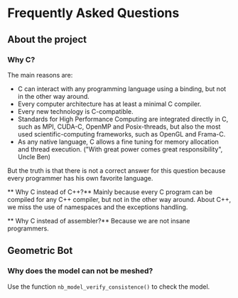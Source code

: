 # Frequently Asked Questions

## About the project

### Why C?

The main reasons are:

- C can interact with any programming language using a binding,
  but not in the other way around.
- Every computer architecture has at least a minimal C compiler.
- Every new technology is C-compatible.
- Standards for High Performance Computing are integrated directly in C,
  such as MPI, CUDA-C, OpenMP and Posix-threads, but also the most used
  scientific-computing frameworks, such as OpenGL and Frama-C.
- As any native language, C allows a fine tuning for memory allocation
  and thread execution.
  ("With great power comes great responsibility", Uncle Ben)

But the truth is that there is not a correct answer for this question because
every programmer has his own favorite language.

** Why C instead of C++?**
Mainly because every C program can be compiled for any C++ compiler,
but not in the other way around.
About C++, we miss the use of namespaces and the exceptions handling.

** Why C instead of assembler?**
Because we are not insane programmers.

## Geometric Bot

### Why does the model can not be meshed?
 Use the function `nb_model_verify_consistence()` to check the
 model.
